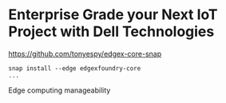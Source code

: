 # Enterprise Grade your Next IoT Project with Dell Technologies

https://github.com/tonyespy/edgex-core-snap

    snap install --edge edgexfoundry-core
    ...

Edge computing manageability

